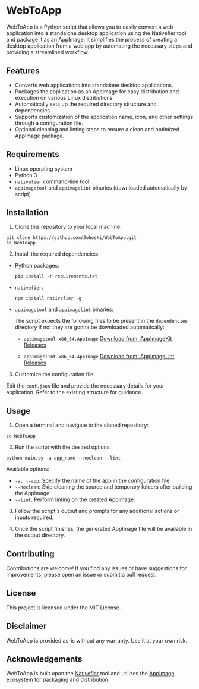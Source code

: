 # WebToApp
WebToApp is a Python script that allows you to easily convert a web application into a standalone desktop application using the Nativefier tool and package it as an AppImage. It simplifies the process of creating a desktop application from a web app by automating the necessary steps and providing a streamlined workflow.
## Features
- Converts web applications into standalone desktop applications.
- Packages the application as an AppImage for easy distribution and execution on various Linux distributions.
- Automatically sets up the required directory structure and dependencies.
- Supports customization of the application name, icon, and other settings through a configuration file.
- Optional cleaning and linting steps to ensure a clean and optimized AppImage package.
## Requirements

- Linux operating system
- Python 3
- `nativefier` command-line tool
- `appimagetool` and `appimagelint` binaries (downloaded automatically by script)

## Installation

1. Clone this repository to your local machine:

```
git clone https://github.com/Johoski/WebToApp.git
cd WebToApp
```

2. Install the required dependencies:

- Python packages:

  ```
  pip install -r requirements.txt
  ```

- `nativefier`:

  ```
  npm install nativefier -g
  ```

- `appimagetool` and `appimagelint` binaries:

  The script expects the following files to be present in the `dependencies` directory if not they are gonna be downloaded automatically:
  - `appimagetool-x86_64.AppImage` [Download from: AppImageKit Releases](https://github.com/AppImage/AppImageKit/releases)

  - `appimagelint-x86_64.AppImage` [Download from: AppImageLint Releases](https://github.com/TheAssassin/appimagelint/releases)


3. Customize the configuration file:

Edit the `conf.json` file and provide the necessary details for your application. Refer to the existing structure for guidance.

## Usage

1. Open a terminal and navigate to the cloned repository:

```
cd WebToApp
```

2. Run the script with the desired options:

```
python main.py -a app_name --noclean --lint
```

Available options:
- `-a, --app`: Specify the name of the app in the configuration file.
- `--noclean`: Skip cleaning the source and temporary folders after building the AppImage.
- `--lint`: Perform linting on the created AppImage.

3. Follow the script's output and prompts for any additional actions or inputs required.

4. Once the script finishes, the generated AppImage file will be available in the output directory.

## Contributing

Contributions are welcome! If you find any issues or have suggestions for improvements, please open an issue or submit a pull request.

## License

This project is licensed under the MIT License.

## Disclaimer
WebToApp is provided as-is without any warranty. Use it at your own risk.

## Acknowledgements
WebToApp is built upon the [Nativefier](https://github.com/nativefier/nativefier) tool and utilizes the [AppImage](https://github.com/AppImage/AppImageKit) ecosystem for packaging and distribution.
